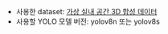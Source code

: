 - 사용한 dataset: [가상 실내 공간 3D 합성 데이터](https://www.aihub.or.kr/aihubdata/data/view.do?dataSetSn=71765)
- 사용할 YOLO 모델 버전: yolov8n 또는 yolov8s
